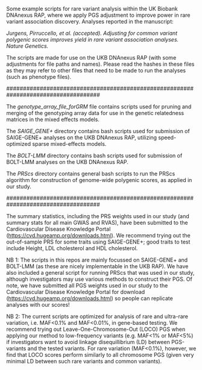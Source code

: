 Some example scripts for rare variant analysis within the UK Biobank DNAnexus RAP, where we apply PGS adjustment to improve power in rare variant association discovery. Analyses reported in the manuscript: 

_Jurgens, Pirruccello, et al. (accepted). Adjusting for common variant polygenic scores improves yield in rare variant association analyses. Nature Genetics._ 

The scripts are made for use on the UKB DNAnexus RAP (with some adjustments for file paths and names). Please read the hashes in these files as they may refer to other files that need to be made to run the analyses (such as phenotype files).


####################################################################################


The _genotype_array_file_forGRM_ file contains scripts used for pruning and merging of the genotyping array data for use in the genetic relatedness matrices in the mixed effects models.


The _SAIGE_GENE+_ directory contains bash scripts used for submission of SAIGE-GENE+ analyses on the UKB DNAnexus RAP, utilizing speed-optimized sparse mixed-effects models.


The _BOLT-LMM_ directory contains bash scripts used for submission of BOLT-LMM analyses on the UKB DNAnexus RAP.


The _PRScs_ directory contains general bash scripts to run the PRScs algorithm for construction of genome-wide polygenic scores, as applied in our study.


####################################################################################

The summary statistics, including the PRS weights used in our study (and summary stats for all main GWAS and RVAS), have been submitted to the Cardiovascular Disease Knowledge Portal (https://cvd.hugeamp.org/downloads.html). We recommend trying out the out-of-sample PRS for some traits using SAIGE-GENE+; good traits to test include Height, LDL cholesterol and HDL cholesterol.


NB 1: The scripts in this repos are mainly focussed on SAIGE-GENE+ and BOLT-LMM (as these are nicely implementable in the UKB RAP). We have also included a general script for running PRScs that was used in our study, although investigators may use various methods to construct their PGS. Of note, we have submitted all PGS weights used in our study to the Cardiovascular Disease Knowledge Portal for download (https://cvd.hugeamp.org/downloads.html) so people can replicate analyses with our scores! 

NB 2: The current scripts are optimized for analysis of rare and ultra-rare variation, i.e. MAF<0.1% and MAF<0.01%, in gene-based testing. We recommend trying out Leave-One-Chromosome-Out (LOCO) PGS when applying our method to low-frequency variants (e.g. MAF<1% or MAF<5%) if investigators want to avoid linkage disequillibrium (LD) between PGS-variants and the tested variants. For rare variation (MAF<0.1%), however, we find that LOCO scores perform similarly to all chromosome PGS (given very minimal LD between such rare variants and common variants).
